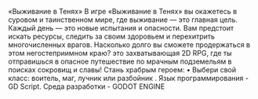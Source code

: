 «Выживание в Тенях»
 В игре «Выживание в Тенях» вы окажетесь в суровом и таинственном мире, где выживание — это главная цель. Каждый день — это новые испытания и опасности. Вам предстоит искать ресурсы, следить за своим здоровьем и перехитрить многочисленных врагов. Насколько долго вы сможете продержаться в этом негостеприимном краю?
 это захватывающая 2D RPG, где ты отправишься в опасное путешествие по мрачным подземельям в поисках сокровищ и славы! Стань храбрым героем: • Выбери свой класс: воитель, маг, лучник или разбойник . Язык программирования - GD Script. Среда разработки - GODOT ENGINE
